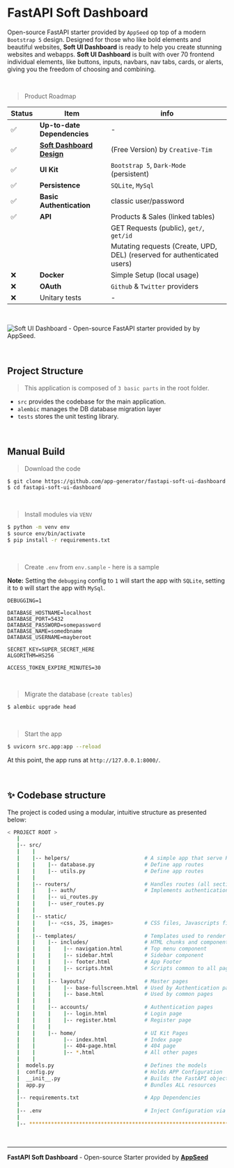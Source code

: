 # FastAPI Soft Dashboard

Open-source FastAPI starter provided by `AppSeed` op top of a modern `Bootstrap 5` design. Designed for those who like bold elements and beautiful websites, **Soft UI Dashboard** is ready to help you create stunning websites and webapps. **Soft UI Dashboard** is built with over 70 frontend individual elements, like buttons, inputs, navbars, nav tabs, cards, or alerts, giving you the freedom of choosing and combining.

<br />

> Product Roadmap 

| Status | Item | info | 
| --- | --- | --- |
| ✅ | **Up-to-date Dependencies** | - |
| ✅ | **[Soft Dashboard Design](https://www.creative-tim.com/product/soft-ui-dashboard?AFFILIATE=128200)** | (Free Version) by `Creative-Tim` |
| ✅ | **UI Kit** | `Bootstrap 5`, `Dark-Mode` (persistent) |
| ✅ | **Persistence** | `SQLite`, `MySql` |
| ✅ | **Basic Authentication** | classic user/password |
| ✅ | **API** | Products & Sales (linked tables) |
|     |         | GET Requests (public), `get/`, `get/id`  |
|     |         | Mutating requests (Create, UPD, DEL) (reserved for authenticated users) |
| ❌ | **Docker** | Simple Setup (local usage) |
| ❌ | **OAuth** | `Github` & `Twitter` providers |
| ❌ | Unitary tests | - |

<br />

![Soft UI Dashboard - Open-source FastAPI starter provided by by AppSeed.](https://user-images.githubusercontent.com/51070104/175773323-3345d618-0e78-4c85-83fc-f495dc3f0bb0.png)

<br />

## Project Structure

> This application is composed of `3 basic parts` in the root folder.

- `src` provides the codebase for the main application.
- `alembic` manages the DB database migration layer
- `tests` stores the unit testing library.

<br />

## Manual Build

> Download the code 

```bash
$ git clone https://github.com/app-generator/fastapi-soft-ui-dashboard.git
$ cd fastapi-soft-ui-dashboard
```

<br />

> Install modules via `VENV`

```bash
$ python -m venv env
$ source env/bin/activate
$ pip install -r requirements.txt
```

<br />

> Create `.env` from `env.sample` - here is a sample 

**Note:** Setting the `debugging` config to `1` will start the app with `SQLite`, setting it to `0` will start the app with `MySql`. 

```env
DEBUGGING=1

DATABASE_HOSTNAME=localhost
DATABASE_PORT=5432
DATABASE_PASSWORD=somepassword
DATABASE_NAME=somedbname
DATABASE_USERNAME=mayberoot

SECRET_KEY=SUPER_SECRET_HERE
ALGORITHM=HS256

ACCESS_TOKEN_EXPIRE_MINUTES=30
```

<br />

> Migrate the database (`create tables`)

```bash
$ alembic upgrade head
```

<br />

> Start the app

```bash
$ uvicorn src.app:app --reload
```

At this point, the app runs at `http://127.0.0.1:8000/`. 

<br />

## ✨ Codebase structure

The project is coded using a modular, intuitive structure as presented below:

```bash
< PROJECT ROOT >
   |
   |-- src/
   |    |
   |    |-- helpers/                        # A simple app that serve HTML files
   |    |    |-- database.py                # Define app routes
   |    |    |-- utils.py                   # Define app routes
   |    |
   |    |-- routers/                        # Handles routes (all sections)
   |    |    |-- auth/                      # Implements authentication routes  
   |    |    |-- ui_routes.py                 
   |    |    |-- user_routes.py
   |    |
   |    |-- static/
   |    |    |-- <css, JS, images>          # CSS files, Javascripts files
   |    |
   |    |-- templates/                      # Templates used to render pages
   |    |    |-- includes/                  # HTML chunks and components
   |    |    |    |-- navigation.html       # Top menu component
   |    |    |    |-- sidebar.html          # Sidebar component
   |    |    |    |-- footer.html           # App Footer
   |    |    |    |-- scripts.html          # Scripts common to all pages
   |    |    |
   |    |    |-- layouts/                   # Master pages
   |    |    |    |-- base-fullscreen.html  # Used by Authentication pages
   |    |    |    |-- base.html             # Used by common pages
   |    |    |
   |    |    |-- accounts/                  # Authentication pages
   |    |    |    |-- login.html            # Login page
   |    |    |    |-- register.html         # Register page
   |    |    |
   |    |    |-- home/                      # UI Kit Pages
   |    |         |-- index.html            # Index page
   |    |         |-- 404-page.html         # 404 page
   |    |         |-- *.html                # All other pages
   |    |    
   |  models.py                             # Defines the models
   |  config.py                             # Holds APP Configuration
   |  __init__.py                           # Builds the FastAPI object
   |  app.py                                # Bundles ALL resources
   |
   |-- requirements.txt                     # App Dependencies
   |
   |-- .env                                 # Inject Configuration via Environment
   |
   |-- ************************************************************************
```

<br /> 

---
**FastAPI Soft Dashboard** - Open-source Starter provided by **[AppSeed](https://appseed.us/)**
